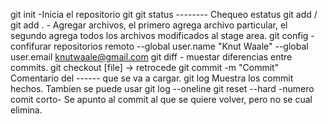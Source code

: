 git init -Inicia el repositorio git
git status -------- Chequeo estatus
git add / git add . - Agregar archivos, el primero agrega archivo particular, el segundo agrega todos los archivos modificados al stage area.
git config - confifurar repositorios remoto
    --global user.name "Knut Waale"
    --global user.email knutwaale@gmail.com
git diff -  muestar diferencias entre commits.
git checkout [file] -> retrocede
git commit -m "Commit" Comentario del ------ que se va a cargar.
git log  Muestra los commit hechos. Tambien se puede usar git log --oneline
git reset --hard -numero comit corto- Se apunto al commit al que se quiere volver, pero no se cual elimina.


